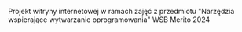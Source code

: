 Projekt witryny internetowej w ramach zajęć z przedmiotu "Narzędzia wspierające wytwarzanie oprogramowania"
WSB Merito 2024 